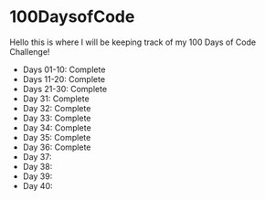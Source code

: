 # 100DaysofCode

Hello this is where I will be keeping track of my 100 Days of Code Challenge!

- Days 01-10: Complete
- Days 11-20: Complete
- Days 21-30: Complete
- Day 31: Complete
- Day 32: Complete
- Day 33: Complete
- Day 34: Complete
- Day 35: Complete
- Day 36: Complete
- Day 37:
- Day 38:
- Day 39:
- Day 40:
